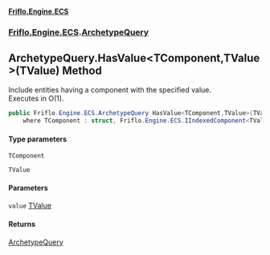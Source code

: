 #### [Friflo.Engine.ECS](index.md 'index')
### [Friflo.Engine.ECS](Friflo.Engine.ECS.md 'Friflo.Engine.ECS').[ArchetypeQuery](ArchetypeQuery.md 'Friflo.Engine.ECS.ArchetypeQuery')

## ArchetypeQuery.HasValue<TComponent,TValue>(TValue) Method

Include entities having a component with the specified value.<br/>
Executes in O(1).

```csharp
public Friflo.Engine.ECS.ArchetypeQuery HasValue<TComponent,TValue>(TValue value)
    where TComponent : struct, Friflo.Engine.ECS.IIndexedComponent<TValue>, System.ValueType, System.ValueType;
```
#### Type parameters

<a name='Friflo.Engine.ECS.ArchetypeQuery.HasValue_TComponent,TValue_(TValue).TComponent'></a>

`TComponent`

<a name='Friflo.Engine.ECS.ArchetypeQuery.HasValue_TComponent,TValue_(TValue).TValue'></a>

`TValue`
#### Parameters

<a name='Friflo.Engine.ECS.ArchetypeQuery.HasValue_TComponent,TValue_(TValue).value'></a>

`value` [TValue](ArchetypeQuery.HasValue_TComponent,TValue_(TValue).md#Friflo.Engine.ECS.ArchetypeQuery.HasValue_TComponent,TValue_(TValue).TValue 'Friflo.Engine.ECS.ArchetypeQuery.HasValue<TComponent,TValue>(TValue).TValue')

#### Returns
[ArchetypeQuery](ArchetypeQuery.md 'Friflo.Engine.ECS.ArchetypeQuery')